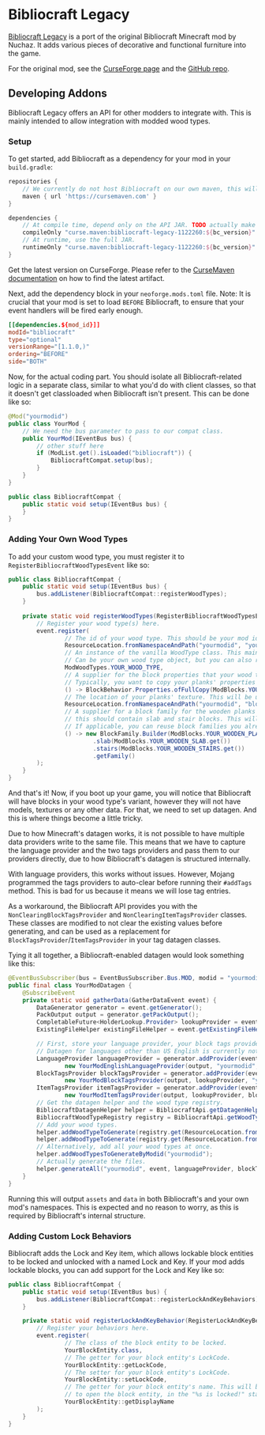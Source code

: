 # Bibliocraft Legacy

[Bibliocraft Legacy](https://www.curseforge.com/minecraft/mc-mods/bibliocraft-legacy) is a port of the original
Bibliocraft Minecraft mod by Nuchaz. It adds various pieces of decorative and functional furniture into the game.

For the original mod, see the [CurseForge page](https://www.curseforge.com/minecraft/mc-mods/bibliocraft) and
the [GitHub repo](https://github.com/Nuchaz/BiblioCraft-Source/tree/1.18.x).

## Developing Addons

Bibliocraft Legacy offers an API for other modders to integrate with. This is mainly intended to allow integration with
modded wood types.

### Setup

To get started, add Bibliocraft as a dependency for your mod in your `build.gradle`:

```groovy
repositories {
    // We currently do not host Bibliocraft on our own maven, this will change soon!
    maven { url 'https://cursemaven.com' }
}

dependencies {
    // At compile time, depend only on the API JAR. TODO actually make this an API jar.
    compileOnly "curse.maven:bibliocraft-legacy-1122260:${bc_version}"
    // At runtime, use the full JAR.
    runtimeOnly "curse.maven:bibliocraft-legacy-1122260:${bc_version}"
}
```

Get the latest version on CurseForge. Please refer to the [CurseMaven documentation](https://www.cursemaven.com) on how
to find the latest artifact.

Next, add the dependency block in your `neoforge.mods.toml` file. Note: It is crucial that your mod is set to load
`BEFORE` Bibliocraft, to ensure that your event handlers will be fired early enough.

```toml
[[dependencies.${mod_id}]]
modId="bibliocraft"
type="optional"
versionRange="[1.1.0,)"
ordering="BEFORE"
side="BOTH"
```

Now, for the actual coding part. You should isolate all Bibliocraft-related logic in a separate class, similar to what
you'd do with client classes, so that it doesn't get classloaded when Bibliocraft isn't present. This can be done like
so:

```java
@Mod("yourmodid")
public class YourMod {
    // We need the bus parameter to pass to our compat class.
    public YourMod(IEventBus bus) {
        // other stuff here
        if (ModList.get().isLoaded("bibliocraft")) {
            BibliocraftCompat.setup(bus);
        }
    }
}

public class BibliocraftCompat {
    public static void setup(IEventBus bus) {
    }
}
```

### Adding Your Own Wood Types

To add your custom wood type, you must register it to `RegisterBibliocraftWoodTypesEvent` like so:

```java
public class BibliocraftCompat {
    public static void setup(IEventBus bus) {
        bus.addListener(BibliocraftCompat::registerWoodTypes);
    }
    
    private static void registerWoodTypes(RegisterBibliocraftWoodTypesEvent event) {
        // Register your wood type(s) here.
        event.register(
                // The id of your wood type. This should be your mod id and the wood type's "name".
                ResourceLocation.fromNamespaceAndPath("yourmodid", "yourwoodtype"),
                // An instance of the vanilla WoodType class. This mainly defines sound-related properties.
                // Can be your own wood type object, but you can also reuse a vanilla WoodType if you want.
                ModWoodTypes.YOUR_WOOD_TYPE,
                // A supplier for the block properties that your wood type's furniture should use.
                // Typically, you want to copy your planks' properties for this.
                () -> BlockBehavior.Properties.ofFullCopy(ModBlocks.YOUR_WOODEN_PLANKS.get()),
                // The location of your planks' texture. This will be used by datagen, see below.
                ResourceLocation.fromNamespaceAndPath("yourmodid", "block/yourwoodtype_planks"),
                // A supplier for a block family for the wooden planks and related blocks. At the very least,
                // this should contain slab and stair blocks. This will also be used by datagen.
                // If applicable, you can reuse block families you already use for datagen.
                () -> new BlockFamily.Builder(ModBlocks.YOUR_WOODEN_PLANKS.get())
                        .slab(ModBlocks.YOUR_WOODEN_SLAB.get())
                        .stairs(ModBlocks.YOUR_WOODEN_STAIRS.get())
                        .getFamily()
        );
    }
}
```

And that's it! Now, if you boot up your game, you will notice that Bibliocraft will have blocks in your wood type's
variant, however they will not have models, textures or any other data. For that, we need to set up datagen. And this
is where things become a little tricky.

Due to how Minecraft's datagen works, it is not possible to have multiple data providers write to the same file. This
means that we have to capture the language provider and the two tags providers and pass them to our providers directly,
due to how Bibliocraft's datagen is structured internally.

With language providers, this works without issues. However, Mojang programmed the tags providers to auto-clear before
running their `#addTags` method. This is bad for us because it means we will lose tag entries.

As a workaround, the Bibliocraft API provides you with the `NonClearingBlockTagsProvider` and
`NonClearingItemTagsProvider` classes. These classes are modified to not clear the existing values before generating,
and can be used as a replacement for `BlockTagsProvider`/`ItemTagsProvider` in your tag datagen classes.

Tying it all together, a Bibliocraft-enabled datagen would look something like this:

```java
@EventBusSubscriber(bus = EventBusSubscriber.Bus.MOD, modid = "yourmodid")
public final class YourModDatagen {
    @SubscribeEvent
    private static void gatherData(GatherDataEvent event) {
        DataGenerator generator = event.getGenerator();
        PackOutput output = generator.getPackOutput();
        CompletableFuture<HolderLookup.Provider> lookupProvider = event.getLookupProvider();
        ExistingFileHelper existingFileHelper = event.getExistingFileHelper();

        // First, store your language provider, your block tags provider, and your item tags provider as local fields.
        // Datagen for languages other than US English is currently not supported.
        LanguageProvider languageProvider = generator.addProvider(event.includeClient(),
                new YourModEnglishLanguageProvider(output, "yourmodid", "en_us"));
        BlockTagsProvider blockTagsProvider = generator.addProvider(event.includeServer(),
                new YourModBlockTagsProvider(output, lookupProvider, "yourmodid", existingFileHelper));
        ItemTagsProvider itemTagsProvider = generator.addProvider(event.includeServer(),
                new YourModItemTagsProvider(output, lookupProvider, blockTagsProvider.contentsGetter(), "yourmodid", existingFileHelper));
        // Get the datagen helper and the wood type registry.
        BibliocraftDatagenHelper helper = BibliocraftApi.getDatagenHelper();
        BibliocraftWoodTypeRegistry registry = BibliocraftApi.getWoodTypeRegistry();
        // Add your wood types.
        helper.addWoodTypeToGenerate(registry.get(ResourceLocation.fromNamespaceAndPath("yourmodid", "yourwoodtype")));
        helper.addWoodTypeToGenerate(registry.get(ResourceLocation.fromNamespaceAndPath("yourmodid", "yourwoodtype2")));
        // Alternatively, add all your wood types at once.
        helper.addWoodTypesToGenerateByModid("yourmodid");
        // Actually generate the files.
        helper.generateAll("yourmodid", event, languageProvider, blockTagsProvider, itemTagsProvider);
    }
}
```

Running this will output `assets` and `data` in both Bibliocraft's and your own mod's namespaces. This is expected and
no reason to worry, as this is required by Bibliocraft's internal structure.

### Adding Custom Lock Behaviors

Bibliocraft adds the Lock and Key item, which allows lockable block entities to be locked and unlocked with a named Lock
and Key. If your mod adds lockable blocks, you can add support for the Lock and Key like so:

```java
public class BibliocraftCompat {
    public static void setup(IEventBus bus) {
        bus.addListener(BibliocraftCompat::registerLockAndKeyBehaviors);
    }

    private static void registerLockAndKeyBehavior(RegisterLockAndKeyBehaviorEvent event) {
        // Register your behaviors here.
        event.register(
                // The class of the block entity to be locked.
                YourBlockEntity.class,
                // The getter for your block entity's LockCode.
                YourBlockEntity::getLockCode,
                // The setter for your block entity's LockCode.
                YourBlockEntity::setLockCode,
                // The getter for your block entity's name. This will be used when preventing players
                // to open the block entity, in the "%s is locked!" status message.
                YourBlockEntity::getDisplayName
        );
    }
}
```
